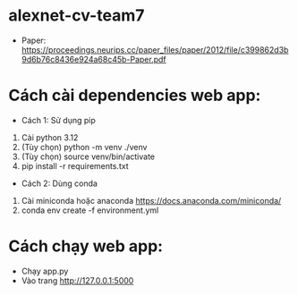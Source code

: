 # alexnet-cv-team7
- Paper: https://proceedings.neurips.cc/paper_files/paper/2012/file/c399862d3b9d6b76c8436e924a68c45b-Paper.pdf

# Cách cài dependencies web app:
* Cách 1: Sử dụng pip
1. Cài python 3.12
2. (Tùy chọn) python -m venv ./venv
3. (Tùy chọn) source venv/bin/activate
4. pip install -r requirements.txt

* Cách 2: Dùng conda
1. Cài miniconda hoặc anaconda https://docs.anaconda.com/miniconda/
2. conda env create -f environment.yml

# Cách chạy web app:
* Chạy app.py
* Vào trang http://127.0.0.1:5000
